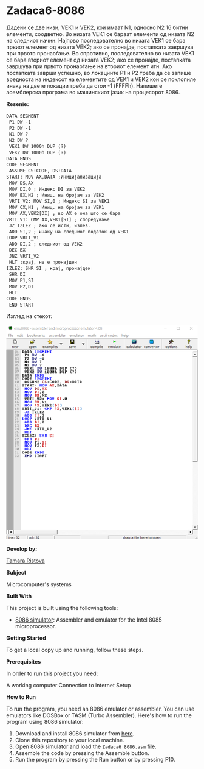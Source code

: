 # Zadaca6-8086

Дадени се две низи, VEK1 и VEK2, кои имаат N1, односно N2 16 битни елементи, соодветно. Во низата
VEK1 се бараат елементи од низата N2 на следниот начин. Најпрво последователно во низата VEK1 се бара
првиот елемент од низата VEK2; ако се пронајде, постапката завршува при првото пронаоѓање. Во
спротивно, последователно во низата VEK1 се бара вториот елемент од низата VEK2; ако се пронајде,
постапката завршува при првото пронаоѓање на вториот елемент итн. Ако постапката заврши успешно, во
локациите P1 и P2 треба да се запише вредноста на индексот на елементите од VEK1 и VEK2 кои се
поклопиле инаку на двете локации треба да стои -1 (FFFFh). Напишете асемблерска програма во машинскиот
јазик на процесорот 8086.


**Resenie:** 

```
DATA SEGMENT
 P1 DW -1
 P2 DW -1
 N1 DW ?
 N2 DW ?
 VEK1 DW 1000h DUP (?)
 VEK2 DW 1000h DUP (?)
DATA ENDS
CODE SEGMENT
 ASSUME CS:CODE, DS:DATA
START: MOV AX,DATA ;Иницијализација
 MOV DS,AX
 MOV DI,0 ; Индекс DI за VEK2
 MOV BX,N2 ; Иниц. на бројач за VEK2
 VRTI_V2: MOV SI,0 ; Индекс SI за VEK1
 MOV CX,N1 ; Иниц. на бројач за VEK1
 MOV AX,VEK2[DI] ; во AX е она што се бара
VRTI_V1: CMP AX,VEK1[SI] ; споредување
 JZ IZLEZ ; ако се исти, излез.
 ADD SI,2 ; инаку на следниот податок од VEK1
LOOP VRTI_V1
 ADD DI,2 ; следниот од VEK2
 DEC BX
 JNZ VRTI_V2
 HLT ;крај, не е пронајден
IZLEZ: SHR SI ; крај, пронајден
 SHR DI
 MOV P1,SI
 MOV P2,DI
 HLT
CODE ENDS
 END START
```
Изглед на стекот: 

![Screenshot (1)](https://github.com/Ristova123/Zadaca6-8086/blob/main/Zadaca6%208086%20code.png)

**Develop by:**

[Tamara Ristova ](https://github.com/Ristova123)


**Subject**

Microcomputer's systems

**Built With**

This project is built using the following tools:

- [8086 simulator](https://emu8086-microprocessor-emulator.en.softonic.com/?ex=RAMP-2046.0): Assembler and emulator for the Intel 8085 microprocessor.

**Getting Started**

To get a local copy up and running, follow these steps.

**Prerequisites**

In order to run this project you need:

A working computer
Connection to internet
Setup

**How to Run**

To run the program, you need an 8086 emulator or assembler. You can use emulators like DOSBox or TASM (Turbo Assembler). Here's how to run the program using 8086 simulator:

1. Download and install 8086 simulator from [here](https://emu8086-microprocessor-emulator.en.softonic.com/?ex=RAMP-2046.0).
2. Clone this repository to your local machine.
3. Open 8086 simulator and load the `Zadaca6 8086.asm` file.
4. Assemble the code by pressing the Assemble button.
5. Run the program by pressing the Run button or by pressing F10.
